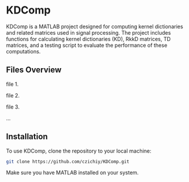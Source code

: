 # KDComp

KDComp is a MATLAB project designed for computing kernel dictionaries and related matrices used in signal processing. The project includes functions for calculating kernel dictionaries (KD), RkkD matrices, TD matrices, and a testing script to evaluate the performance of these computations.


## Files Overview

file 1.

file 2.

file 3.

...


## Installation

To use KDComp, clone the repository to your local machine:

```sh
git clone https://github.com/czichiy/KDComp.git
```

Make sure you have MATLAB installed on your system.

